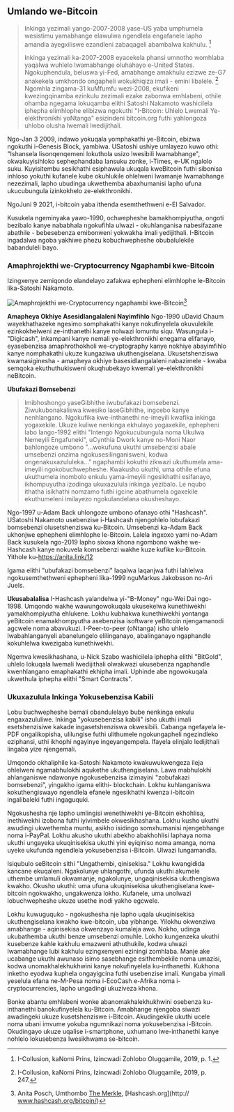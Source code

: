 ## Umlando we-Bitcoin
> Inkinga yezimali yango-2007-2008 yase-US yaba umphumela wesistimu yamabhange elawulwa ngendlela engafanele lapho amandla ayegxiliswe ezandleni zabaqageli abambalwa kakhulu. [^20]
> 
> Inkinga yezimali ka-2007-2008 eyacekela phansi umnotho womhlaba yaqalwa wuhlelo lwamabhange oluhahayo e-United States. Ngokuphendula, beluswa yi-Fed, amabhange amakhulu ezizwe ze-G7 anakekela umkhondo ongapheli wokukhiqiza imali - emini libalele. [^21]
> Ngomhla zingama-31 kuMfumfu wezi-2008, ekufikeni kwezingqinamba ezinkulu zezimali ezake zabonwa emhlabeni, othile ohamba ngegama lokuqamba elithi Satoshi Nakamoto washicilela iphepha elimhlophe elibizwa ngokuthi "I-Bitcoin: Uhlelo Lwemali Ye-elekthronikhi yoNtanga" esizindeni bitcoin.org futhi yahlongoza uhlobo olusha lwemali lwedijithali.

Ngo-Jan 3 2009, indawo yokuqala yomphakathi ye-Bitcoin, ebizwa ngokuthi i-Genesis Block, yambiwa. USatoshi ushiye umlayezo kuwo othi: "Ishansela lisonqenqemeni lokuthola usizo lwesibili lwamabhange", okwakuyisihloko sephephandaba lansuku zonke, i-Times, e-UK ngalolo suku. Kuyisitembu sesikhathi esiphawula ukuqala kweBitcoin futhi sibonisa inhloso yokuthi kufanele kube okuhlukile ohlelweni lwamanje lwamabhange nezezimali, lapho ubudinga ukwethemba abaxhumanisi lapho ufuna ukucubungula izinkokhelo ze-elekthronikhi.

NgoJuni 9 2021, i-bitcoin yaba ithenda esemthethweni e-El Salvador.

Kusukela ngeminyaka yawo-1990, ochwepheshe bamakhompiyutha, ongoti bezibalo kanye nababhala ngokufihla ulwazi - okuhlanganisa nabesifazane abathile - bebesebenza emibonweni yokwakha imali yedijithali. I-Bitcoin ingadalwa ngoba yakhiwe phezu kobuchwepheshe obubalulekile babanduleli bayo.

### Amaphrojekthi we-Cryptocurrency Ngaphambi kwe-Bitcoin
Izingxenye zemiqondo elandelayo zafakwa ephepheni elimhlophe le-Bitcoin lika-Satoshi Nakamoto.

![Amaphrojekthi we-Cryptocurrency ngaphambi kwe-Bitcoin](izinsiza/_Umlando-we-Bitcoin.png)[^22]

**Amapheya Okhiye Asesidlangalaleni Nayimfihlo**
Ngo-1990 uDavid Chaum wayekhathazeke ngesimo somphakathi kanye nokufinyelela okuvulekile ezinkokhelweni ze-inthanethi kanye nolwazi lomuntu siqu. Wasungula i-"Digicash", inkampani kanye nemali ye-elekthronikhi enegama elifanayo, eyasebenzisa amaphrothokholi we-cryptography kanye nokhiye abayimfihlo kanye nomphakathi ukuze kungaziwa ukuthengiselana. Ukusetshenziswa kwamasiginesha - amapheya okhiye basesidlangalaleni nabazimele - kwaba semqoka ekuthuthukisweni okuqhubekayo kwemali ye-elekthronikhi neBitcoin.

**Ubufakazi Bomsebenzi**

> Imibhoshongo yaseGibhithe iwubufakazi bomsebenzi. Ziwukubonakaliswa kwesiko laseGibhithe, ingcebo kanye nenhlangano.
> Ngokufika kwe-inthanethi ne-imeyili kwafika inkinga yogaxekile. Ukuze kuliwe nenkinga ekhulayo yogaxekile, ephepheni labo lango-1992 elithi "Intengo Ngokucubungula noma Ukulwa Nemeyili Engafuneki", uCynthia Dwork kanye no-Moni Naor bahlongoze umbono "...wokufuna ukuthi umsebenzisi abale umsebenzi onzima ngokusesilinganisweni, kodwa ongenakuxazululeka..." ngaphambi kokuthi zikwazi ukuthumela ama-imeyili ngokobuchwepheshe. Kwakusho ukuthi, uma othile efuna ukuthumela inombolo enkulu yama-imeyili ngesikhathi esifanayo, ikhompuyutha izodinga ukuxazulula inkinga yezibalo. Le nqubo ithatha isikhathi nomzamo futhi igcine abathumela ogaxekile ekuthumeleni imilayezo ngokulandelana okusheshayo.

Ngo-1997 u-Adam Back uhlongoze umbono ofanayo othi "Hashcash". USatoshi Nakamoto usebenzise i-Hashcash njengohlelo lobufakazi bomsebenzi olusetshenziswa ku-Bitcoin. Umsebenzi ka-Adam Back ukhonjwe ephepheni elimhlophe le-Bitcoin. Lalela ingxoxo yami no-Adam Back kusukela ngo-2019 lapho sixoxa khona ngombono wakhe we-Hashcash kanye nokuvela komsebenzi wakhe kuze kufike ku-Bitcoin. Yithole ku-https://anita.link/12

Igama elithi "ubufakazi bomsebenzi" laqalwa laqanjwa futhi lahlelwa ngokusemthethweni ephepheni lika-1999 nguMarkus Jakobsson no-Ari Juels.

**Ukusabalalisa**
I-Hashcash yalandelwa yi-"B-Money" ngu-Wei Dai ngo-1998. Umqondo wakhe wawungowokuqala ukusekelwa kunethiwekhi yamakhompiyutha ehlukene. Lokhu kubhakwa kunethiwekhi yontanga yeBitcoin enamakhompyutha asebenzisa isoftware yeBitcoin njengamanodi agcwele noma abavukuzi. I-Peer-to-peer (oNtanga) isho uhlelo lwabahlanganyeli abanelungelo elilinganayo, abalinganayo ngaphandle kokuhlelwa kwezigaba kunethiwekhi.

Ngemva kwesikhashana, u-Nick Szabo washicilela iphepha elithi "BitGold", uhlelo lokuqala lwemali lwedijithali olwakwazi ukusebenza ngaphandle kwenhlangano emaphakathi ekhipha imali. Uphinde abe ngowokuqala ukwethula iphepha elithi "Smart Contracts".

### Ukuxazulula Inkinga Yokusebenzisa Kabili
Lobu buchwepheshe bemali obandulelayo bube nenkinga enkulu engaxazululiwe. Inkinga "yokusebenzisa kabili" isho ukuthi imali esetshenzisiwe kakade ingasetshenziswa okwesibili. Cabanga ngefayela le-PDF ongalikopisha, ulilungise futhi ulithumele ngokungapheli ngezindleko eziphansi, uthi ikhophi ngayinye ingeyangempela. Ifayela elinjalo ledijithali lingaba yize njengemali.

Umqondo okhaliphile ka-Satoshi Nakamoto kwakuwukwengeza ileja ohlelweni ngamabhulokhi aqukethe ukuthengiselana. Lawa mabhulokhi ahlanganiswe ndawonye ngokusebenzisa izimayini "zobufakazi bomsebenzi", yingakho igama elithi- blockchain. Lokhu kuhlanganiswa kokuthengiswayo ngendlela efanele ngesikhathi kwenza i-bitcoin ingalibaleki futhi ingaguquki.

Ngokushesha nje lapho umlingisi wenethiwekhi ye-Bitcoin ekhohlisa, inethiwekhi izobona futhi iyivimbele okwesikhashana. Lokhu kusho ukuthi awudingi ukwethemba muntu, asikho isidingo somxhumanisi njengebhange noma i-PayPal. Lokhu akusho ukuthi abekho abakhohlisi laphaya noma ukuthi ungayeka ukuqinisekisa ukuthi yini eyiqiniso noma amanga, noma uyeke ukufunda ngendlela yokusebenzisa i-Bitcoin. Ulwazi lungamandla.

Isiqubulo seBitcoin sithi "Ungathembi, qinisekisa." Lokhu kwangidida kancane ekuqaleni. Ngakolunye uhlangothi, ufunda ukuthi akumele uthembe umlamuli okwamanje, ngakolunye, ungaqinisekisa ukuthengiswa kwakho. Okusho ukuthi: uma ufuna ukuqinisekisa ukuthengiselana kwe-bitcoin ngokwakho, ungakwenza lokho. Kufanele, uma unolwazi lobuchwepheshe ukuze usethe inodi yakho egcwele.

Lokhu kuwuguquko - ngokushesha nje lapho uqala ukuqinisekisa ukuthengiselana kwakho kwe-bitcoin, uba yibhange. Yilokhu okwenziwa amabhange - aqinisekisa okwenzayo kumaleja awo. Nokho, udinga ukubathemba ukuthi benze umsebenzi omuhle. Lokho kungenzeka ukuthi kusebenze kahle kakhulu emazweni athuthukile, kodwa ulwazi lwamabhange lubi kakhulu ezingxenyeni eziningi zomhlaba. Manje ake ucabange ukuthi awunaso isimo sasebhange esithembekile noma umazisi, kodwa unomakhalekhukhwini kanye nokufinyelela ku-inthanethi. Kukhona inketho eyodwa kuphela ongayigcina futhi usebenzise imali. Kungaba yimali yeselula efana ne-M-Pesa noma i-EcoCash e-Afrika noma i-cryptocurrencies, lapho ungadingi ukuziveza khona.

Bonke abantu emhlabeni wonke abanomakhalekhukhwini osebenza ku-inthanethi banokufinyelela ku-Bitcoin. Amabhange njengoba siwazi awadingeki ukuze kusetshenziswe i-Bitcoin. Akudingekile ukuthi ucele noma ubani imvume yokuba ngumnikazi noma yokusebenzisa i-Bitcoin. Okudingayo ukuze uqalise i-smartphone, uxhumano lwe-inthanethi kanye nohlelo lokusebenza lwesikhwama se-bitcoin.

[^20]: I-Collusion, kaNomi Prins, Izincwadi Zohlobo Olugqamile, 2019, p. 1.
[^21]: I-Collusion, kaNomi Prins, Izincwadi Zohlobo Olugqamile, 2019, p. 247.
[^22]: Anita Posch, Umthombo [The Merkle](https://themerkle.com/top-4-cryptocurrency-projects-created-ahead-of-bitcoin/), [Hashcash.org](http:// www.hashcash.org/bitcoin/)

